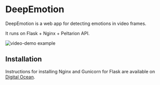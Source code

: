 # DeepEmotion

DeepEmotion is a web app for detecting emotions in video frames. 

It runs on Flask + Nginx + Peltarion API.

![video-demo example](video-demo_mid.gif)

## Installation

Instructions for installing Nginx and Gunicorn for Flask are available on [Digital Ocean](https://www.digitalocean.com/community/tutorials/how-to-serve-flask-applications-with-gunicorn-and-nginx-on-ubuntu-18-04).
